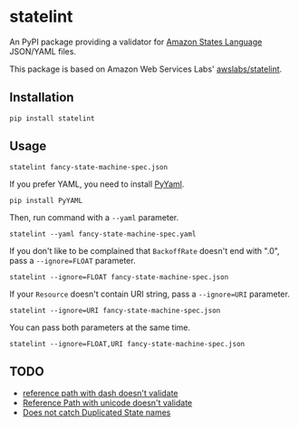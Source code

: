 # statelint

An PyPI package providing a validator for [Amazon States Language](https://states-language.net/spec.html) JSON/YAML files.

This package is based on Amazon Web Services Labs' [awslabs/statelint](https://github.com/awslabs/statelint).

## Installation

```shell
pip install statelint
```

## Usage

```shell
statelint fancy-state-machine-spec.json
```

If you prefer YAML, you need to install [PyYaml](https://pypi.org/project/PyYAML/).

```shell
pip install PyYAML
```

Then, run command with a `--yaml` parameter.

```shell
statelint --yaml fancy-state-machine-spec.yaml
```

If you don't like to be complained that `BackoffRate` doesn't end with ".0",
pass a `--ignore=FLOAT` parameter.

```shell
statelint --ignore=FLOAT fancy-state-machine-spec.json
```

If your `Resource` doesn't contain URI string,
pass a `--ignore=URI` parameter.

```shell
statelint --ignore=URI fancy-state-machine-spec.json
```

You can pass both parameters at the same time.

```shell
statelint --ignore=FLOAT,URI fancy-state-machine-spec.json
```

## TODO

- [reference path with dash doesn't validate](https://github.com/awslabs/statelint/issues/17)
- [Reference Path with unicode doesn't validate](https://github.com/awslabs/statelint/issues/23)
- [Does not catch Duplicated State names](https://github.com/awslabs/statelint/issues/39)

